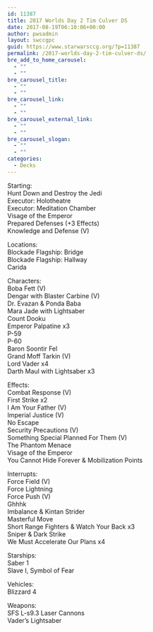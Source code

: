 ```yaml
---
id: 11387
title: 2017 Worlds Day 2 Tim Culver DS
date: 2017-08-19T06:10:06+00:00
author: pwsadmin
layout: swccgpc
guid: https://www.starwarsccg.org/?p=11387
permalink: /2017-worlds-day-2-tim-culver-ds/
bre_add_to_home_carousel:
  - ""
  - ""
bre_carousel_title:
  - ""
  - ""
bre_carousel_link:
  - ""
  - ""
bre_carousel_external_link:
  - ""
  - ""
bre_carousel_slogan:
  - ""
  - ""
categories:
  - Decks
---
```

Starting:  
Hunt Down and Destroy the Jedi  
Executor: Holotheatre  
Executor: Meditation Chamber  
Visage of the Emperor  
Prepared Defenses (+3 Effects)  
Knowledge and Defense (V)

Locations:  
Blockade Flagship: Bridge  
Blockade Flagship: Hallway  
Carida

Characters:  
Boba Fett (V)  
Dengar with Blaster Carbine (V)  
Dr. Evazan & Ponda Baba  
Mara Jade with Lightsaber  
Count Dooku  
Emperor Palpatine x3  
P-59  
P-60  
Baron Soontir Fel  
Grand Moff Tarkin (V)  
Lord Vader x4  
Darth Maul with Lightsaber x3

Effects:  
Combat Response (V)  
First Strike x2  
I Am Your Father (V)  
Imperial Justice (V)  
No Escape  
Security Precautions (V)  
Something Special Planned For Them (V)  
The Phantom Menace  
Visage of the Emperor  
You Cannot Hide Forever & Mobilization Points

Interrupts:  
Force Field (V)  
Force Lightning  
Force Push (V)  
Ghhhk  
Imbalance & Kintan Strider  
Masterful Move  
Short Range Fighters & Watch Your Back x3  
Sniper & Dark Strike  
We Must Accelerate Our Plans x4

Starships:  
Saber 1  
Slave I, Symbol of Fear

Vehicles:  
Blizzard 4

Weapons:  
SFS L-s9.3 Laser Cannons  
Vader&#8217;s Lightsaber